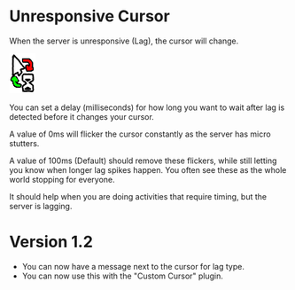 # Unresponsive Cursor

When the server is unresponsive (Lag), the cursor will change.

![icon](icon.png)

You can set a delay (milliseconds) for how long you want to wait after lag
is detected before it changes your cursor.

A value of 0ms will flicker the cursor constantly as the server has micro stutters.

A value of 100ms (Default) should remove these flickers,
while still letting you know when longer lag spikes happen.
You often see these as the whole world stopping for everyone.

It should help when you are doing activities that require timing, but the server is lagging.

# Version 1.2

 - You can now have a message next to the cursor for lag type.
 - You can now use this with the "Custom Cursor" plugin.